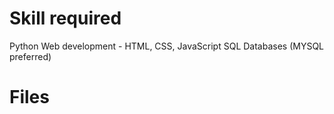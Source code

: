 Skill required
==============

Python 
Web development - HTML, CSS, JavaScript
SQL Databases (MYSQL preferred)

Files
=====

